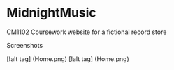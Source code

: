 MidnightMusic
=============

CM1102 Coursework website for a fictional record store

Screenshots

[!alt tag] (Home.png)
[!alt tag] (Home.png)


